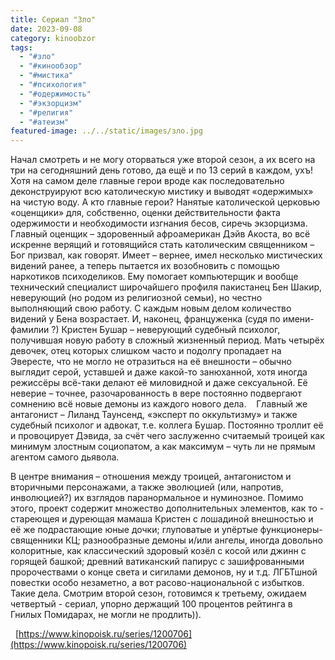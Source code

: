 ```yaml
---
title: Сериал "Зло"
date: 2023-09-08
category: kinoobzor
tags:
  - "#зло"
  - "#кинообзор"
  - "#мистика"
  - "#психология"
  - "#одержимость"
  - "#экзорцизм"
  - "#религия"
  - "#атеизм"
featured-image: ../../static/images/зло.jpg
---
```

Начал смотреть и не могу оторваться уже второй сезон, а их
всего на три на сегодняшний день готово, да ещё и по 13 серий в каждом, ухъ!
Хотя на самом деле главные герои вроде как последовательно деконструируют всю
католическую мистику и выводят «одержимых» на чистую воду. А кто главные герои?
Нанятые католической церковью «оценщики» для, собственно, оценки
действительности факта одержимости и необходимости изгнания бесов, сиречь
экзорцизма. Главный оценщик – здоровенный афроамерикан Дэйв Акоста, во всё искренне
верящий и готовящийся стать католическим священником – Бог призвал, как
говорят. Имеет – вернее, имел несколько мистических видений ранее, а теперь
пытается их возобновить с помощью наркотиков психоделиков. 
Ему помогает компьютерщик и вообще технический специалист широчайшего профиля
пакистанец Бен Шакир, неверующий (но родом из религиозной семьи), но честно
выполняющий свою работу. С каждым новым делом количество видений у Бена
возрастает. 
И, наконец, француженка (судя по имени-фамилии ?) Кристен Бушар – неверующий
судебный психолог, получившая новую работу в сложный жизненный период. Мать
четырёх девочек, отец которых слишком часто и подолгу пропадает на Эвересте,
что не могло не отразиться на её внешности – обычно выглядит серой, уставшей и
даже какой-то занюханной, хотя иногда режиссёры всё-таки делают её миловидной и
даже сексуальной. Её неверие – точнее, разочарованность в вере постоянно
подвергают сомнению всё новые демоны из каждого нового дела.   
Главный же антагонист – Лиланд Таунсенд, «эксперт по оккультизму» и также
судебный психолог и адвокат, т.е. коллега Бушар. Постоянно троллит её и
провоцирует Дэвида, за счёт чего заслуженно считаемый троицей как минимум
злостным социопатом, а как максимум – чуть ли не прямым агентом самого дьявола.

В центре внимания – отношения между троицей, антагонистом и
вторичными персонажами, а также эволюцией (или, напротив, инволюцией?) их
взглядов паранормальное и нуминозное. Помимо этого, проект содержит множество
дополнительных элементов, как то - стареющея и дуреющая мамаша Кристен с
лошадиной внешностью и её же подрастающие юные дочки; глуповатые и упёртые
функционеры-священники КЦ; разнообразные демоны и/или ангелы, иногда довольно
колоритные, как классический здоровый козёл с косой или джинн с горящей башкой;
древний ватиканский папирус с зашифрованными пророчествами о конце света и
сигилами демонов, ну и т.д. ЛГБТшной повестки особо незаметно, а вот
расово-национальной с избытков. Такие дела. Смотрим второй сезон, готовимся к
третьему, ожидаем четвертый - сериал, упорно держащий 100 процентов рейтинга в Гнилых Помидарах, не могли не продлить)).

  [https://www.kinopoisk.ru/series/1200706](https://www.kinopoisk.ru/series/1200706)
